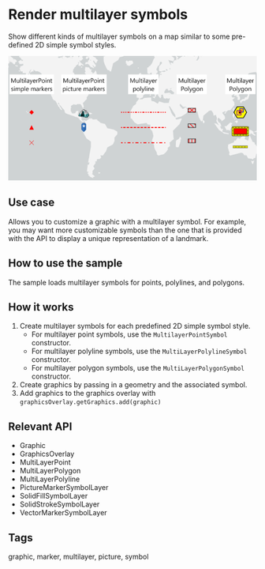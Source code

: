 # Render multilayer symbols

Show different kinds of multilayer symbols on a map similar to some pre-defined 2D simple symbol styles.

![Image of render multilayer symbols](RenderMultilayerSymbols.png)

## Use case

Allows you to customize a graphic with a multilayer symbol. For example, you may want more customizable symbols than the one that is provided with the API to display a unique representation of a landmark.

## How to use the sample

The sample loads multilayer symbols for points, polylines, and polygons.

## How it works

1. Create multilayer symbols for each predefined 2D simple symbol style.
    * For multilayer point symbols, use the `MultilayerPointSymbol` constructor.
    * For multilayer polyline symbols, use the `MultiLayerPolylineSymbol` constructor.
    * For multilayer polygon symbols, use the `MultiLayerPolygonSymbol` constructor.
2. Create graphics by passing in a geometry and the associated symbol.
3. Add graphics to the graphics overlay with `graphicsOverlay.getGraphics.add(graphic)`

## Relevant API

* Graphic
* GraphicsOverlay
* MultiLayerPoint
* MultiLayerPolygon
* MultiLayerPolyline
* PictureMarkerSymbolLayer
* SolidFillSymbolLayer
* SolidStrokeSymbolLayer
* VectorMarkerSymbolLayer

## Tags

graphic, marker, multilayer, picture, symbol